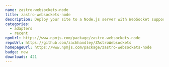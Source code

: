 ```yaml
---
name: zastro-websockets-node
title: zastro-websockets-node
description: Deploy your site to a Node.js server with WebSocket support
categories:
  - adapters
  - recent
npmUrl: https://www.npmjs.com/package/zastro-websockets-node
repoUrl: https://github.com/zachhandley/ZAstroWebsockets
homepageUrl: https://www.npmjs.com/package/zastro-websockets-node
badge: new
downloads: 421
---
```

